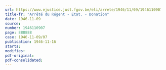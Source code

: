 ```yaml
---
url: https://www.ejustice.just.fgov.be/eli/arrete/1946/11/09/1946110907/justel
title-fr: "Arrêté du Régent - Etat. - Donation"
date: 1946-11-09
source:
number: 1946110907
page: 888888
case: 1946-11-09/07
publication: 1946-11-16
starts:
modifies:
pdf-original:
pdf-consolidated:
---
```


